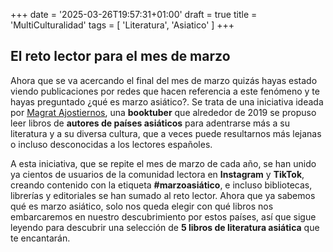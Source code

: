 +++
date = '2025-03-26T19:57:31+01:00'
draft = true
title = 'MultiCulturalidad'
tags = [ 'Literatura', 'Asiatico' ]
+++
## El reto lector para el mes de marzo

Ahora que se va acercando el final del mes de marzo quizás hayas estado viendo publicaciones por redes que hacen referencia a este fenómeno y te hayas preguntado ¿qué es marzo asiático?. Se trata de una iniciativa ideada por [<u>Magrat Ajostiernos</u>](https://www.youtube.com/channel/UCGaMl2kAz8wyovEScxnWwmg), una **booktuber** que alrededor de 2019 se propuso leer libros de **autores de países asiáticos** para adentrarse más a su literatura y a su diversa cultura, que a veces puede resultarnos más lejanas o incluso desconocidas a los lectores españoles.

A esta iniciativa, que se repite el mes de marzo de cada año, se han unido ya cientos de usuarios de la comunidad lectora en **Instagram** y **TikTok**, creando contenido con la etiqueta **#marzoasiático**, e incluso bibliotecas, librerías y editoriales se han sumado al reto lector. Ahora que ya sabemos qué es marzo asiático, solo nos queda elegir con qué libros nos embarcaremos en nuestro descubrimiento por estos países, así que sigue leyendo para descubrir una selección de **5 libros de literatura asiática** que te encantarán.
